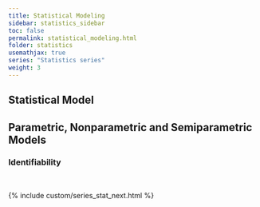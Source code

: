 ```yaml
---
title: Statistical Modeling
sidebar: statistics_sidebar
toc: false
permalink: statistical_modeling.html
folder: statistics
usemathjax: true
series: "Statistics series"
weight: 3
---
```


## Statistical Model

## Parametric, Nonparametric and Semiparametric Models



### Identifiability

<br>

{% include custom/series_stat_next.html %}
